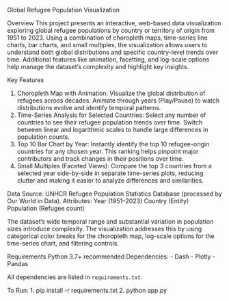 Global Refugee Population Visualization

Overview
    This project presents an interactive, web-based data visualization exploring global refugee populations by country or territory of origin from 1951 to 2023. Using a combination of choropleth maps, time-series line charts, bar charts, and small multiples, the visualization allows users to understand both global distributions and specific country-level trends over time. Additional features like animation, facetting, and log-scale options help manage the dataset’s complexity and highlight key insights.

Key Features
1. Choropleth Map with Animation:
   Visualize the global distribution of refugees across decades. Animate through years (Play/Pause) to watch distributions evolve and identify temporal patterns.
2. Time-Series Analysis for Selected Countries:
   Select any number of countries to see their refugee population trends over time. Switch between linear and logarithmic scales to handle large differences in population counts.
3. Top 10 Bar Chart by Year:
   Instantly identify the top 10 refugee-origin countries for any chosen year. This ranking helps pinpoint major contributors and track changes in their positions over time.
4. Small Multiples (Faceted Views):
   Compare the top 3 countries from a selected year side-by-side in separate time-series plots, reducing clutter and making it easier to analyze differences and similarities.

Data
    Source: UNHCR Refugee Population Statistics Database (processed by Our World in Data).
    Attributes:
    Year (1951–2023)
    Country (Entity)  
    Population (Refugee count)

The dataset’s wide temporal range and substantial variation in population sizes introduce complexity. The visualization addresses this by using categorical color breaks for the choropleth map, log-scale           options for the time-series chart, and filtering controls.

Requirements
    Python 3.7+ recommended
    Dependencies:
      - Dash
      - Plotly
      - Pandas

All dependencies are listed in `requirements.txt`.

To Run:
    1. pip install -r requirements.txt
    2. python app.py

